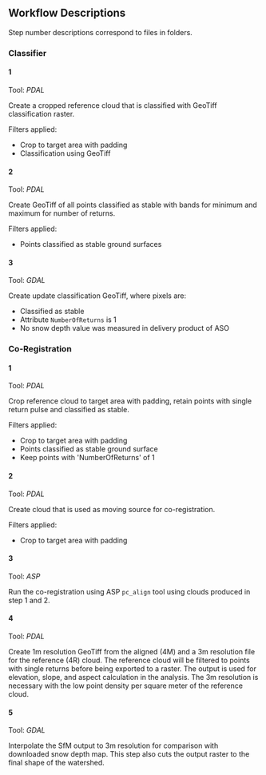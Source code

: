 ## Workflow Descriptions
Step number descriptions correspond to files in folders.

### Classifier
#### 1
Tool: _PDAL_

Create a cropped reference cloud that is classified with GeoTiff classification
raster.

Filters applied:
* Crop to target area with padding
* Classification using GeoTiff

#### 2
Tool: _PDAL_

Create GeoTiff of all points classified as stable with bands for minimum and
maximum for number of returns.

Filters applied:
* Points classified as stable ground surfaces

#### 3
Tool: _GDAL_

Create update classification GeoTiff, where pixels are:
* Classified as stable
* Attribute `NumberOfReturns` is 1
* No snow depth value was measured in delivery product of ASO

### Co-Registration
#### 1
Tool: _PDAL_

Crop reference cloud to target area with padding, retain points with single 
return pulse and classified as stable.

Filters applied:
* Crop to target area with padding
* Points classified as stable ground surface
* Keep points with 'NumberOfReturns' of 1

#### 2
Tool: _PDAL_

Create cloud that is used as moving source for co-registration.

Filters applied:
* Crop to target area with padding

#### 3
Tool: _ASP_

Run the co-registration using ASP `pc_align` tool using clouds produced in
step 1 and 2.

#### 4
Tool: _PDAL_

Create 1m resolution GeoTiff from the aligned (4M) and a 3m resolution file for
the reference (4R) cloud. 
The reference cloud will be filtered to points with single returns before
being exported to a raster. The output is used for elevation, slope, and aspect
calculation in the analysis. The 3m resolution is necessary with the low point
density per square meter of the reference cloud.

#### 5
Tool: _GDAL_

Interpolate the SfM output to 3m resolution for comparison with downloaded 
snow depth map. This step also cuts the output raster to the final shape of the
watershed.

